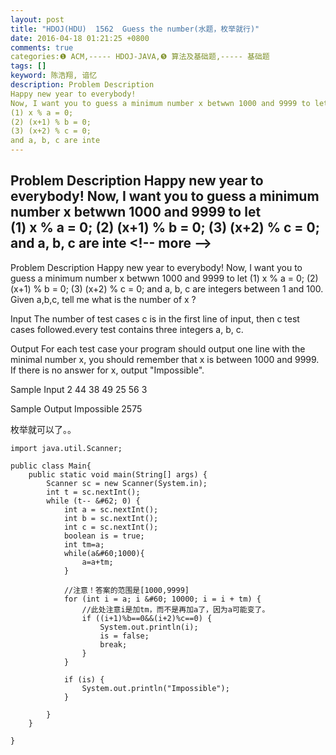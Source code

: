 ```yaml
---
layout: post
title: "HDOJ(HDU)  1562  Guess the number(水题，枚举就行)"
date: 2016-04-18 01:21:25 +0800
comments: true
categories:❶ ACM,----- HDOJ-JAVA,❺ 算法及基础题,----- 基础题
tags: []
keyword: 陈浩翔, 谙忆
description: Problem Description 
Happy new year to everybody! 
Now, I want you to guess a minimum number x betwwn 1000 and 9999 to let  
(1) x % a = 0; 
(2) (x+1) % b = 0; 
(3) (x+2) % c = 0; 
and a, b, c are inte 
---
```



Problem Description 
Happy new year to everybody! 
Now, I want you to guess a minimum number x betwwn 1000 and 9999 to let  
(1) x % a = 0; 
(2) (x+1) % b = 0; 
(3) (x+2) % c = 0; 
and a, b, c are inte
&#60;!-- more --&#62;
----------

Problem Description
Happy new year to everybody!
Now, I want you to guess a minimum number x betwwn 1000 and 9999 to let 
(1) x % a = 0;
(2) (x+1) % b = 0;
(3) (x+2) % c = 0;
and a, b, c are integers between 1 and 100.
Given a,b,c, tell me what is the number of x ?

 

Input
The number of test cases c is in the first line of input, then c test cases followed.every test contains three integers a, b, c.
 

Output
For each test case your program should output one line with the minimal number x, you should remember that x is between 1000 and 9999. If there is no answer for x, output "Impossible".
 

Sample Input
2
44 38 49
25 56 3
 

Sample Output
Impossible
2575


枚举就可以了。。

```
import java.util.Scanner;

public class Main{
	public static void main(String[] args) {
		Scanner sc = new Scanner(System.in);
		int t = sc.nextInt();
		while (t-- &#62; 0) {
			int a = sc.nextInt();
			int b = sc.nextInt();
			int c = sc.nextInt();
			boolean is = true;
			int tm=a;
			while(a&#60;1000){
				a=a+tm;
			}
			
			//注意！答案的范围是[1000,9999]
			for (int i = a; i &#60; 10000; i = i + tm) {
				//此处注意i是加tm，而不是再加a了，因为a可能变了。
				if ((i+1)%b==0&&(i+2)%c==0) {
					System.out.println(i);
					is = false;
					break;
				}
			}

			if (is) {
				System.out.println("Impossible");
			}

		}
	}

}

```
